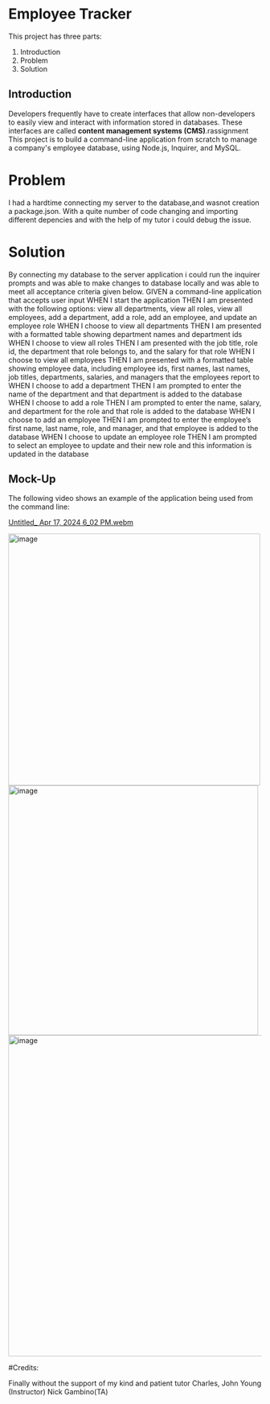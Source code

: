 # Employee Tracker

This project has three parts:

1. Introduction
2. Problem
3. Solution

## Introduction

Developers frequently have to create interfaces that allow non-developers to easily view and interact with information stored in databases. These interfaces are called **content management systems (CMS)**.rassignment This project is to build a command-line application from scratch to manage a company's employee database, using Node.js, Inquirer, and MySQL.

# Problem

I had a hardtime connecting my server to the database,and wasnot creation a package.json. With a quite number of code changing and importing different depencies and with the help of my tutor i could debug the issue.

# Solution

By connecting my database to the server application i could run the inquirer prompts and was able to make changes to database locally and was able to meet all acceptance criteria given below.
GIVEN a command-line application that accepts user input
WHEN I start the application
THEN I am presented with the following options: view all departments, view all roles, view all employees, add a department, add a role, add an employee, and update an employee role
WHEN I choose to view all departments
THEN I am presented with a formatted table showing department names and department ids
WHEN I choose to view all roles
THEN I am presented with the job title, role id, the department that role belongs to, and the salary for that role
WHEN I choose to view all employees
THEN I am presented with a formatted table showing employee data, including employee ids, first names, last names, job titles, departments, salaries, and managers that the employees report to
WHEN I choose to add a department
THEN I am prompted to enter the name of the department and that department is added to the database
WHEN I choose to add a role
THEN I am prompted to enter the name, salary, and department for the role and that role is added to the database
WHEN I choose to add an employee
THEN I am prompted to enter the employee’s first name, last name, role, and manager, and that employee is added to the database
WHEN I choose to update an employee role
THEN I am prompted to select an employee to update and their new role and this information is updated in the database

## Mock-Up

The following video shows an example of the application being used from the command line:


[Untitled_ Apr 17, 2024 6_02 PM.webm](https://github.com/MeerKar/Employee-Tracker/assets/116701851/6534c3f7-5b26-462d-a322-2fb83707fecb)


<img width="501" alt="image" src="https://github.com/MeerKar/Employee-Tracker/assets/116701851/4bdce6af-30dc-4e53-87a0-1e3e524f8990">

<img width="497" alt="image" src="https://github.com/MeerKar/Employee-Tracker/assets/116701851/4dc595da-a068-49ef-821a-eb25d5383914">


<img width="639" alt="image" src="https://github.com/MeerKar/Employee-Tracker/assets/116701851/5e6ef8cc-181a-4c96-9965-78950efa2052">




#Credits:

Finally without the support of my kind and patient tutor Charles,
John Young (Instructor)
Nick Gambino(TA)

